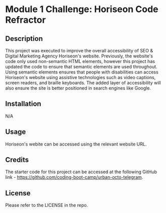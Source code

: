 # Module 1 Challenge: Horiseon Code Refractor

## Description

This project was executed to improve the overall accessibility of SEO & Digital Marketing Agency Horiseon's website. Previously, the website's code only used non-semantic HTML elements, however this project has updated the code to ensure that semantic elements are used throughout. Using semantic elements ensures that people with disabilities can access Horiseon's website using assistive technologies such as video captions, screen readers, and braille keyboards. The added layer of accessibility will also ensure the site is better positioned in search engines like Google.

## Installation

N/A

## Usage

Horiseon's webite can be accessed using the relevant website URL.

## Credits

The starter code for this project can be accessed at the following GitHub link - https://github.com/coding-boot-camp/urban-octo-telegram.

## License

Please refer to the LICENSE in the repo.
